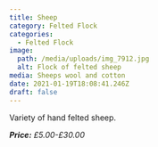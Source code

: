 ```yaml
---
title: Sheep
category: Felted Flock
categories:
  - Felted Flock
image:
  path: /media/uploads/img_7912.jpg
  alt: Flock of felted sheep
media: Sheeps wool and cotton
date: 2021-01-19T18:08:41.246Z
draft: false
---
```

Variety of hand felted sheep.

***Price:** £5.00-£30.00*